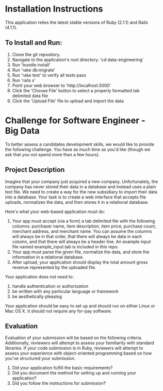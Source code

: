 # Installation Instructions

This application relies the latest stable versions of Ruby (2.1.1) and Rails (4.1.1).

## To Install and Run:

1. Clone the git repository.
1. Navigate to the application's root directory: 'cd data-engineering'
1. Run 'bundle install'
1. Run 'rake db:migrate'
1. Run 'rake test' to verify all tests pass
1. Run 'rails s'
1. Point your web browser to 'http://localhost:3000'
1. Click the 'Choose File' button to select a properly formatted tab delimited data file
1. Click the 'Upload File' file to upload and import the data

# Challenge for Software Engineer - Big Data
To better assess a candidates development skills, we would like to provide the following challenge.  You have as much time as you'd like (though we ask that you not spend more than a few hours).

## Project Description
Imagine that your company just acquired a new company.  Unfortunately, the company has never stored their data in a database and instead uses a plain text file.  We need to create a way for the new subsidiary to import their data into a database.  Your task is to create a web interface that accepts file uploads, normalizes the data, and then stores it in a relational database.

Here's what your web-based application must do:

1. Your app must accept (via a form) a tab delimited file with the following columns: purchaser name, item description, item price, purchase count, merchant address, and merchant name.  You can assume the columns will always be in that order, that there will always be data in each column, and that there will always be a header line.  An example input file named example_input.tab is included in this repo.
1. Your app must parse the given file, normalize the data, and store the information in a relational database.
1. After upload, your application should display the total amount gross revenue represented by the uploaded file.

Your application does not need to:

1. handle authentication or authorization
1. be written with any particular language or framework
1. be aesthetically pleasing

Your application should be easy to set up and should run on either Linux or Mac OS X.  It should not require any for-pay software.

## Evaluation
Evaluation of your submission will be based on the following criteria. Additionally, reviewers will attempt to assess your familiarity with standard libraries. If your code submission is in Ruby, reviewers will attempt to assess your experience with object-oriented programming based on how you've structured your submission.

1. Did your application fulfill the basic requirements?
1. Did you document the method for setting up and running your application?
1. Did you follow the instructions for submission?
